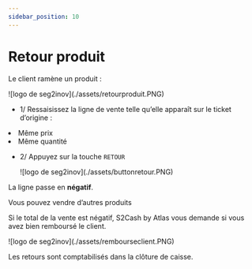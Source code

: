 ```yaml
---
sidebar_position: 10
---
```


# Retour produit

Le client ramène un produit :


<div className="contenaireImg">
    ![logo de seg2inov](./assets/retourproduit.PNG)
    </div>


- 1/  Ressaisissez la ligne de vente telle qu’elle apparaît sur le ticket d’origine :

<li>Même prix</li>
<li>Même quantité</li>

- 2/  Appuyez sur la touche ```RETOUR```


    <div className="contenaireImg">
    ![logo de seg2inov](./assets/buttonretour.PNG)
    </div>

La ligne passe en **négatif**.


Vous pouvez vendre d’autres produits

Si le total de la vente est négatif, S2Cash by Atlas vous demande si vous avez bien remboursé le client. 

<div className="contenaireImg">
    ![logo de seg2inov](./assets/rembourseclient.PNG)
    </div>

Les retours sont comptabilisés dans la clôture de caisse.
